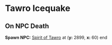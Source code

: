 # Tawro Icequake




## On NPC Death

**Spawn NPC:**  [Spirit of Tawro](/npc/176020) at (**y:** 2899, **x:** 60)
end